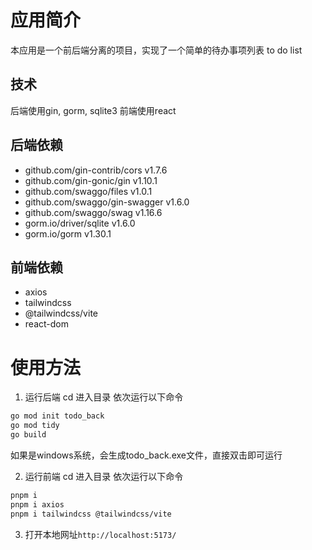 ﻿# 应用简介本应用是一个前后端分离的项目，实现了一个简单的待办事项列表 to do list## 技术后端使用gin, gorm, sqlite3前端使用react## 后端依赖- github.com/gin-contrib/cors v1.7.6- github.com/gin-gonic/gin v1.10.1- github.com/swaggo/files v1.0.1- github.com/swaggo/gin-swagger v1.6.0- github.com/swaggo/swag v1.16.6- gorm.io/driver/sqlite v1.6.0- gorm.io/gorm v1.30.1## 前端依赖- axios- tailwindcss- @tailwindcss/vite- react-dom# 使用方法1. 运行后端cd 进入目录依次运行以下命令```shgo mod init todo_backgo mod tidygo build```如果是windows系统，会生成todo_back.exe文件，直接双击即可运行2. 运行前端cd 进入目录依次运行以下命令```shpnpm ipnpm i axiospnpm i tailwindcss @tailwindcss/vite```3. 打开本地网址`http://localhost:5173/`